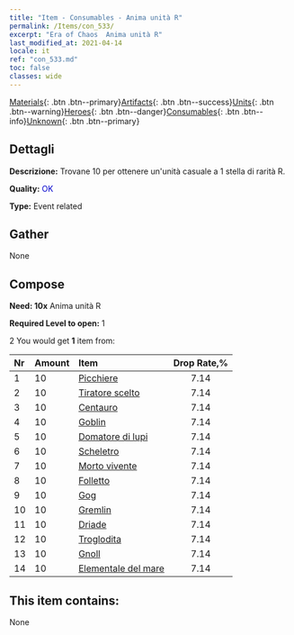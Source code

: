 ```yaml
---
title: "Item - Consumables - Anima unità R"
permalink: /Items/con_533/
excerpt: "Era of Chaos  Anima unità R"
last_modified_at: 2021-04-14
locale: it
ref: "con_533.md"
toc: false
classes: wide
---
```

 [Materials](/it/Items/){: .btn .btn--primary}[Artifacts](/it/Items/Artifacts/){: .btn .btn--success}[Units](/it/Items/Units/){: .btn .btn--warning}[Heroes](/it/Items/Heroes/){: .btn .btn--danger}[Consumables](/it/Items/Consumables/){: .btn .btn--info}[Unknown](/it/Items/Unknown/){: .btn .btn--primary}

## Dettagli
 **Descrizione:** Trovane 10 per ottenere un'unità casuale a 1 stella di rarità R.

 **Quality:** <span style="color: #0000CD">OK</span>

 **Type:** Event related

## Gather

  None

## Compose

 **Need: 10x** Anima unità R

 **Required Level to open:** 1

 2 You would get **1** item  from:

  | Nr | Amount |     Item    | Drop Rate,% |
  |:---|:-------|:------------|:---------:|
  | 1 | 10 | [Picchiere](/it/Items/unt_190/) | 7.14 | 
  | 2 | 10 | [Tiratore scelto](/it/Items/unt_191/) | 7.14 | 
  | 3 | 10 | [Centauro](/it/Items/unt_199/) | 7.14 | 
  | 4 | 10 | [Goblin](/it/Items/unt_217/) | 7.14 | 
  | 5 | 10 | [Domatore di lupi](/it/Items/unt_218/) | 7.14 | 
  | 6 | 10 | [Scheletro](/it/Items/unt_208/) | 7.14 | 
  | 7 | 10 | [Morto vivente](/it/Items/unt_209/) | 7.14 | 
  | 8 | 10 | [Folletto](/it/Items/unt_226/) | 7.14 | 
  | 9 | 10 | [Gog](/it/Items/unt_227/) | 7.14 | 
  | 10 | 10 | [Gremlin](/it/Items/unt_235/) | 7.14 | 
  | 11 | 10 | [Driade](/it/Items/unt_262/) | 7.14 | 
  | 12 | 10 | [Troglodita](/it/Items/unt_244/) | 7.14 | 
  | 13 | 10 | [Gnoll](/it/Items/unt_253/) | 7.14 | 
  | 14 | 10 | [Elementale del mare](/it/Items/unt_275/) | 7.14 | 


## This item contains:

  None

